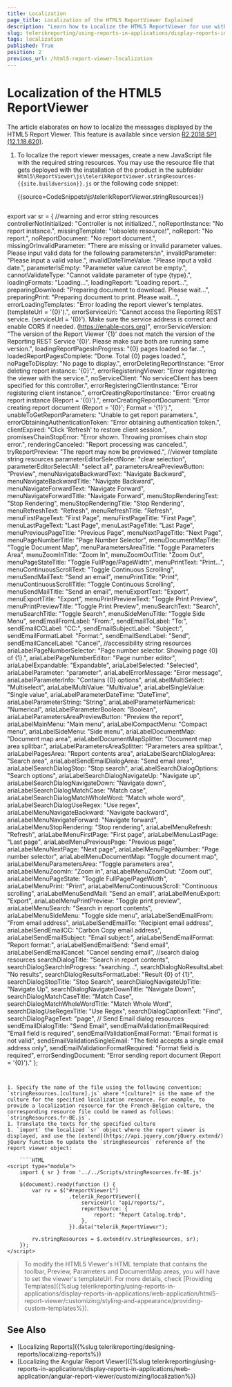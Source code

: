 ```yaml
---
title: Localization
page_title: Localization of the HTML5 ReportViewer Explained
description: "Learn how to Localize the HTML5 ReportViewer for use with multiple languages in Telerik Reporting."
slug: telerikreporting/using-reports-in-applications/display-reports-in-applications/web-application/html5-report-viewer/customizing/localization
tags: localization
published: True
position: 2
previous_url: /html5-report-viewer-localization
---
```


# Localization of the HTML5 ReportViewer

The article elaborates on how to localize the messages displayed by the HTML5 Report Viewer. This feature is available since version [R2 2018 SP1 (12.1.18.620)](https://www.telerik.com/support/whats-new/reporting/release-history/progress-telerik-reporting-r2-2018-sp1-12-1-18-620).

1. To localize the report viewer messages, create a new JavaScript file with the required string resources. You may use the resource file that gets deployed with the installation of the product in the subfolder `Html5\ReportViewer\js\telerikReportViewer.stringResources-{{site.buildversion}}.js` or the following code snippet:

	{{source=CodeSnippets\js\telerikReportViewer.stringResources}}

	````JavaScript
export var sr = {
		//warning and error string resources
		controllerNotInitialized: "Controller is not initialized.",
		noReportInstance: "No report instance.",
		missingTemplate: "!obsolete resource!",
		noReport: "No report.",
		noReportDocument: "No report document.",
		missingOrInvalidParameter: "There are missing or invalid parameter values. Please input valid data for the following parameters:\n",
		invalidParameter: "Please input a valid value.",
		invalidDateTimeValue: "Please input a valid date.",
		parameterIsEmpty: "Parameter value cannot be empty.",
		cannotValidateType: "Cannot validate parameter of type {type}.",
		loadingFormats: "Loading...",
		loadingReport: "Loading report...",
		preparingDownload: "Preparing document to download. Please wait...",
		preparingPrint: "Preparing document to print. Please wait...",
		errorLoadingTemplates: "Error loading the report viewer's templates. (templateUrl = '{0}').",
		errorServiceUrl: "Cannot access the Reporting REST service. (serviceUrl = '{0}'). Make sure the service address is correct and enable CORS if needed. (https://enable-cors.org)",
		errorServiceVersion: "The version of the Report Viewer '{1}' does not match the version of the Reporting REST Service '{0}'. Please make sure both are running same version.",
		loadingReportPagesInProgress: "{0} pages loaded so far...",
		loadedReportPagesComplete: "Done. Total {0} pages loaded.",
		noPageToDisplay: "No page to display.",
		errorDeletingReportInstance: "Error deleting report instance: '{0}'.",
		errorRegisteringViewer: "Error registering the viewer with the service.",
		noServiceClient: "No serviceClient has been specified for this controller.",
		errorRegisteringClientInstance: "Error registering client instance.",
		errorCreatingReportInstance: "Error creating report instance (Report = '{0}').",
		errorCreatingReportDocument: "Error creating report document (Report = '{0}'; Format = '{1}').",
		unableToGetReportParameters: "Unable to get report parameters.",
		errorObtainingAuthenticationToken: "Error obtaining authentication token.",
		clientExpired: "Click 'Refresh' to restore client session.",
		promisesChainStopError: "Error shown. Throwing promises chain stop error.",
		renderingCanceled: "Report processing was canceled.",
		tryReportPreview: "The report may now be previewed.",
		//viewer template string resources
		parameterEditorSelectNone: "clear selection",
		parameterEditorSelectAll: "select all",
		parametersAreaPreviewButton: "Preview",
		menuNavigateBackwardText: "Navigate Backward",
		menuNavigateBackwardTitle: "Navigate Backward",
		menuNavigateForwardText: "Navigate Forward",
		menuNavigateForwardTitle: "Navigate Forward",
		menuStopRenderingText: "Stop Rendering",
		menuStopRenderingTitle: "Stop Rendering",
		menuRefreshText: "Refresh",
		menuRefreshTitle: "Refresh",
		menuFirstPageText: "First Page",
		menuFirstPageTitle: "First Page",
		menuLastPageText: "Last Page",
		menuLastPageTitle: "Last Page",
		menuPreviousPageTitle: "Previous Page",
		menuNextPageTitle: "Next Page",
		menuPageNumberTitle: "Page Number Selector",
		menuDocumentMapTitle: "Toggle Document Map",
		menuParametersAreaTitle: "Toggle Parameters Area",
		menuZoomInTitle: "Zoom In",
		menuZoomOutTitle: "Zoom Out",
		menuPageStateTitle: "Toggle FullPage/PageWidth",
		menuPrintText: "Print...",
		menuContinuousScrollText: "Toggle Continuous Scrolling",
		menuSendMailText: "Send an email",
		menuPrintTitle: "Print",
		menuContinuousScrollTitle: "Toggle Continuous Scrolling",
		menuSendMailTitle: "Send an email",
		menuExportText: "Export",
		menuExportTitle: "Export",
		menuPrintPreviewText: "Toggle Print Preview",
		menuPrintPreviewTitle: "Toggle Print Preview",
		menuSearchText: "Search",
		menuSearchTitle: "Toggle Search",
		menuSideMenuTitle: "Toggle Side Menu",
		sendEmailFromLabel: "From:",
		sendEmailToLabel: "To:",
		sendEmailCCLabel: "CC:",
		sendEmailSubjectLabel: "Subject:",
		sendEmailFormatLabel: "Format:",
		sendEmailSendLabel: "Send",
		sendEmailCancelLabel: "Cancel",
		//accessibility string resources
		ariaLabelPageNumberSelector: "Page number selector. Showing page {0} of {1}.",
		ariaLabelPageNumberEditor: "Page number editor",
		ariaLabelExpandable: "Expandable",
		ariaLabelSelected: "Selected",
		ariaLabelParameter: "parameter",
		ariaLabelErrorMessage: "Error message",
		ariaLabelParameterInfo: "Contains {0} options",
		ariaLabelMultiSelect: "Multiselect",
		ariaLabelMultiValue: "Multivalue",
		ariaLabelSingleValue: "Single value",
		ariaLabelParameterDateTime: "DateTime",
		ariaLabelParameterString: "String",
		ariaLabelParameterNumerical: "Numerical",
		ariaLabelParameterBoolean: "Boolean",
		ariaLabelParametersAreaPreviewButton: "Preview the report",
		ariaLabelMainMenu: "Main menu",
		ariaLabelCompactMenu: "Compact menu",
		ariaLabelSideMenu: "Side menu",
		ariaLabelDocumentMap: "Document map area",
		ariaLabelDocumentMapSplitter: "Document map area splitbar.",
		ariaLabelParametersAreaSplitter: "Parameters area splitbar.",
		ariaLabelPagesArea: "Report contents area",
		ariaLabelSearchDialogArea: "Search area",
		ariaLabelSendEmailDialogArea: "Send email area",
		ariaLabelSearchDialogStop: "Stop search",
		ariaLabelSearchDialogOptions: "Search options",
		ariaLabelSearchDialogNavigateUp: "Navigate up",
		ariaLabelSearchDialogNavigateDown: "Navigate down",
		ariaLabelSearchDialogMatchCase: "Match case",
		ariaLabelSearchDialogMatchWholeWord: "Match whole word",
		ariaLabelSearchDialogUseRegex: "Use regex",
		ariaLabelMenuNavigateBackward: "Navigate backward",
		ariaLabelMenuNavigateForward: "Navigate forward",
		ariaLabelMenuStopRendering: "Stop rendering",
		ariaLabelMenuRefresh: "Refresh",
		ariaLabelMenuFirstPage: "First page",
		ariaLabelMenuLastPage: "Last page",
		ariaLabelMenuPreviousPage: "Previous page",
		ariaLabelMenuNextPage: "Next page",
		ariaLabelMenuPageNumber: "Page number selector",
		ariaLabelMenuDocumentMap: "Toggle document map",
		ariaLabelMenuParametersArea: "Toggle parameters area",
		ariaLabelMenuZoomIn: "Zoom in",
		ariaLabelMenuZoomOut: "Zoom out",
		ariaLabelMenuPageState: "Toggle FullPage/PageWidth",
		ariaLabelMenuPrint: "Print",
		ariaLabelMenuContinuousScroll: "Continuous scrolling",
		ariaLabelMenuSendMail: "Send an email",
		ariaLabelMenuExport: "Export",
		ariaLabelMenuPrintPreview: "Toggle print preview",
		ariaLabelMenuSearch: "Search in report contents",
		ariaLabelMenuSideMenu: "Toggle side menu",
		ariaLabelSendEmailFrom: "From email address",
		ariaLabelSendEmailTo: "Recipient email address",
		ariaLabelSendEmailCC: "Carbon Copy email address",
		ariaLabelSendEmailSubject: "Email subject:",
		ariaLabelSendEmailFormat: "Report format:",
		ariaLabelSendEmailSend: "Send email",
		ariaLabelSendEmailCancel: "Cancel sending email",
		//search dialog resources
		searchDialogTitle: "Search in report contents",
		searchDialogSearchInProgress: "searching...",
		searchDialogNoResultsLabel: "No results",
		searchDialogResultsFormatLabel: "Result {0} of {1}",
		searchDialogStopTitle: "Stop Search",
		searchDialogNavigateUpTitle: "Navigate Up",
		searchDialogNavigateDownTitle: "Navigate Down",
		searchDialogMatchCaseTitle: "Match Case",
		searchDialogMatchWholeWordTitle: "Match Whole Word",
		searchDialogUseRegexTitle: "Use Regex",
		searchDialogCaptionText: "Find",
		searchDialogPageText: "page",
		// Send Email dialog resources
		sendEmailDialogTitle: "Send Email",
		sendEmailValidationEmailRequired: "Email field is required",
		sendEmailValidationEmailFormat: "Email format is not valid",
		sendEmailValidationSingleEmail: "The field accepts a single email address only",
		sendEmailValidationFormatRequired: "Format field is required",
		errorSendingDocument: "Error sending report document (Report = '{0}')."
	};
````


1. Specify the name of the file using the following convention: `stringResources.[culture].js` where *[culture]* is the name of the culture for the specified localization resource. For example, to provide a localization resource for the French-Belgian culture, the corresponding resource file could be named as follows: `stringResources.fr-BE.js`.
1. Translate the texts for the specified culture
1. `import` the localized `sr` object where the report viewer is displayed, and use the [extend](https://api.jquery.com/jQuery.extend/) jQuery function to update the `stringResources` reference of the report viewer object:

	````HTML
<script type="module">
	import { sr } from '../../Scripts/stringResources.fr-BE.js'
	
	$(document).ready(function () {
		var rv = $("#reportViewer1")
					.telerik_ReportViewer({
						serviceUrl: "api/reports/",
						reportSource: {
							report: "Report Catalog.trdp",
						},
					}).data("telerik_ReportViewer");
		
		rv.stringResources = $.extend(rv.stringResources, sr);
	});
</script>
````


> To modify the HTML5 Viewer's HTML template that contains the toolbar, Preview, Parameters and DocumentMap areas, you will have to set the viewer's templateUrl. For more details, check [Providing Templates]({%slug telerikreporting/using-reports-in-applications/display-reports-in-applications/web-application/html5-report-viewer/customizing/styling-and-appearance/providing-custom-templates%}).

## See Also

* [Localizing Reports]({%slug telerikreporting/designing-reports/localizing-reports%})
* [Localizing the Angular Report Viewer]({%slug telerikreporting/using-reports-in-applications/display-reports-in-applications/web-application/angular-report-viewer/customizing/localization%})
